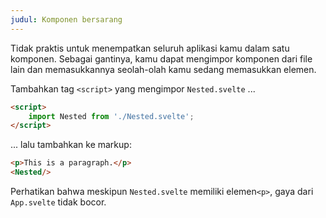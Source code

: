 ```yaml
---
judul: Komponen bersarang
---
```


Tidak praktis untuk menempatkan seluruh aplikasi kamu dalam satu komponen. Sebagai gantinya, kamu dapat mengimpor komponen dari file lain dan memasukkannya seolah-olah kamu sedang memasukkan elemen.

Tambahkan tag `<script>` yang mengimpor `Nested.svelte` ...

```html
<script>
	import Nested from './Nested.svelte';
</script>
```

... lalu tambahkan ke markup:

```html
<p>This is a paragraph.</p>
<Nested/>
```

Perhatikan bahwa meskipun `Nested.svelte` memiliki elemen` <p> `, gaya dari` App.svelte` tidak bocor.